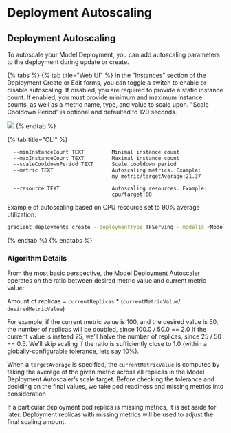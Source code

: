 # Deployment Autoscaling

## Deployment Autoscaling 

To autoscale your Model Deployment, you can add autoscaling parameters to the deployment during update or create.

{% tabs %}
{% tab title="Web UI" %}
In the "Instances" section of the Deployment Create or Edit forms, you can toggle a switch to enable or disable autoscaling.  If disabled, you are required to provide a static instance count.  If enabled, you must provide minimum and maximum instance counts, as well as a metric name, type, and value to scale upon.  "Scale Cooldown Period" is optional and defaulted to 120 seconds.

![](../../../.gitbook/assets/screen-shot-2020-09-08-at-6.33.14-pm.png)
{% endtab %}

{% tab title="CLI" %}
```text
  --minInstanceCount TEXT         Minimal instance count
  --maxInstanceCount TEXT         Maximal instance count
  --scaleCooldownPeriod TEXT      Scale cooldown period
  --metric TEXT                   Autoscaling metrics. Example:
                                  my_metric/targetAverage:21.37

  --resource TEXT                 Autoscaling resources. Example:
                                  cpu/target:60
```

Example of autoscaling based on CPU resource set to 90% average utilization: 

```bash
gradient deployments create --deploymentType TFServing --modelId <ModelID> --name <name> --machineType c5.xlarge --minInstanceCount 1 --maxInstanceCount 5 --resource cpuPercentage/targetAverage:90 --imageUrl tensorflow/serving --instanceCount 1 ... 
```
{% endtab %}
{% endtabs %}

### **Algorithm Details**

From the most basic perspective, the Model Deployment Autoscaler operates on the ratio between desired metric value and current metric value:  
  
Amount of replicas  = `currentReplicas` \* \(`currentMetricValue`/ `desiredMetricValue`\)  
  
For example, if the current metric value is 100, and the desired value is 50, the number of replicas will be doubled, since 100.0 / 50.0 == 2.0 If the current value is instead 25, we’ll halve the number of replicas, since 25 / 50 == 0.5. We’ll skip scaling if the ratio is sufficiently close to 1.0 \(within a globally-configurable tolerance, lets say 10%\).  
  
When a `targetAverage` is specified, the `currentMetricValue` is computed by taking the average of the given metric across all replicas in the Model Deployment Autoscaler’s scale target. Before checking the tolerance and deciding on the final values, we take pod readiness and missing metrics into consideration  
  
If a particular deployment pod replica is missing metrics, it is set aside for later. Deployment replicas with missing metrics will be used to adjust the final scaling amount.

